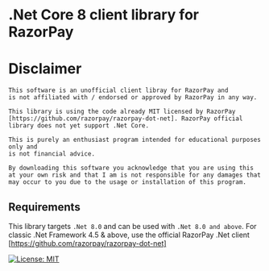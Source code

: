 # .Net Core 8 client library for RazorPay 

# Disclaimer
```
This software is an unofficial client libray for RazorPay and 
is not affiliated with / endorsed or approved by RazorPay in any way.

This library is using the code already MIT licensed by RazorPay [https://github.com/razorpay/razorpay-dot-net]. RazorPay official
library does not yet support .Net Core. 

This is purely an enthusiast program intended for educational purposes only and 
is not financial advice.

By downloading this software you acknowledge that you are using this 
at your own risk and that I am is not responsible for any damages that 
may occur to you due to the usage or installation of this program.
```


## Requirements

This library targets `.Net 8.0` and can be used with `.Net 8.0 and above`. 
For classic .Net Framework 4.5 & above, use the official RazorPay .Net client [https://github.com/razorpay/razorpay-dot-net]


[![License: MIT](https://img.shields.io/badge/License-MIT-yellow.svg)](https://opensource.org/licenses/MIT)
